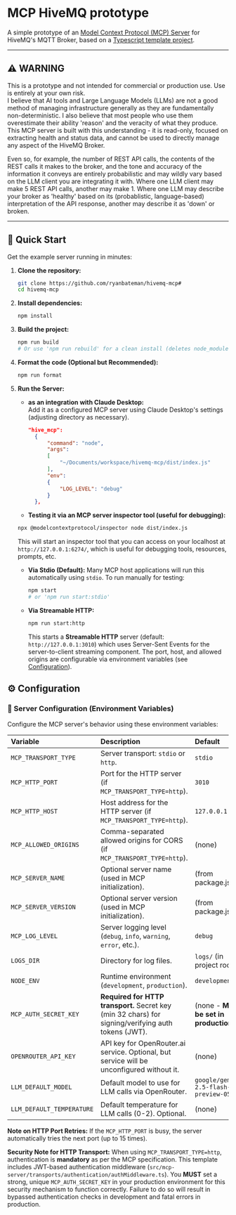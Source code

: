 # MCP HiveMQ prototype

A simple prototype of an [Model Context Protocol (MCP) Server](https://modelcontextprotocol.io/) for HiveMQ's MQTT Broker, based on a [Typescript template project](https://github.com/cyanheads/mcp-ts-template).

***
## ⚠️ WARNING

This is a prototype and not intended for commercial or production use. Use is entirely at your own risk.   
I believe that AI tools and Large Language Models (LLMs) are not a good method of managing infrastructure generally as they are fundamentally non-deterministic. I also believe that most people who use them overestimate their ability 'reason' and the veracity of what they produce.  
This MCP server is built with this understanding - it is read-only, focused on extracting health and status data, and cannot be used to directly manage any aspect of the HiveMQ Broker.  

Even so, for example, the number of REST API calls, the contents of the REST calls it makes to the broker, and the tone and accuracy of the information it conveys are entirely probabilistic and may wildly vary based on the LLM client you are integrating it with. Where one LLM client may make 5 REST API calls, another may make 1. Where one LLM may describe your broker as 'healthy' based on its (probablistic, language-based) interpretation of the API response, another may describe it as 'down' or broken.  
***

## 🏁 Quick Start

Get the example server running in minutes:

1.  **Clone the repository:**

    ```bash
    git clone https://github.com/ryanbateman/hivemq-mcp#
    cd hivemq-mcp
    ```

2.  **Install dependencies:**

    ```bash
    npm install
    ```

3.  **Build the project:**

    ```bash
    npm run build
    # Or use 'npm run rebuild' for a clean install (deletes node_modules, logs, dist)
    ```

4.  **Format the code (Optional but Recommended):**

    ```bash
    npm run format
    ```

5.  **Run the Server:**

    - **as an integration with Claude Desktop:**  
    Add it as a configured MCP server using Claude Desktop's settings (adjusting directory as necessary).
      ```json
      "hive_mcp":
        {
            "command": "node",
            "args":
            [
                "~/Documents/workspace/hivemq-mcp/dist/index.js"
            ],
            "env":
            {
                "LOG_LEVEL": "debug"
            }
        },
      ```
    - **Testing it via an MCP server inspector tool (useful for debugging):**
    ```bash
    npx @modelcontextprotocol/inspector node dist/index.js
    ```
    This will start an inspector tool that you can access on your localhost at `http://127.0.0.1:6274/`, which is useful for debugging tools, resources, prompts, etc. 
    - **Via Stdio (Default):** Many MCP host applications will run this automatically using `stdio`. To run manually for testing:
      ```bash
      npm start
      # or 'npm run start:stdio'
      ```
    - **Via Streamable HTTP:**
      ```bash
      npm run start:http
      ```
      This starts a **Streamable HTTP** server (default: `http://127.0.0.1:3010`) which uses Server-Sent Events for the server-to-client streaming component. The port, host, and allowed origins are configurable via environment variables (see [Configuration](#configuration)).

## ⚙️ Configuration

### 🔩 Server Configuration (Environment Variables)

Configure the MCP server's behavior using these environment variables:

| Variable                  | Description                                                                                         | Default                                 |
| :------------------------ | :-------------------------------------------------------------------------------------------------- | :-------------------------------------- |
| `MCP_TRANSPORT_TYPE`      | Server transport: `stdio` or `http`.                                                                | `stdio`                                 |
| `MCP_HTTP_PORT`           | Port for the HTTP server (if `MCP_TRANSPORT_TYPE=http`).                                            | `3010`                                  |
| `MCP_HTTP_HOST`           | Host address for the HTTP server (if `MCP_TRANSPORT_TYPE=http`).                                    | `127.0.0.1`                             |
| `MCP_ALLOWED_ORIGINS`     | Comma-separated allowed origins for CORS (if `MCP_TRANSPORT_TYPE=http`).                            | (none)                                  |
| `MCP_SERVER_NAME`         | Optional server name (used in MCP initialization).                                                  | (from package.json)                     |
| `MCP_SERVER_VERSION`      | Optional server version (used in MCP initialization).                                               | (from package.json)                     |
| `MCP_LOG_LEVEL`           | Server logging level (`debug`, `info`, `warning`, `error`, etc.).                                   | `debug`                                 |
| `LOGS_DIR`                | Directory for log files.                                                                            | `logs/` (in project root)               |
| `NODE_ENV`                | Runtime environment (`development`, `production`).                                                  | `development`                           |
| `MCP_AUTH_SECRET_KEY`     | **Required for HTTP transport.** Secret key (min 32 chars) for signing/verifying auth tokens (JWT). | (none - **MUST be set in production**)  |
| `OPENROUTER_API_KEY`      | API key for OpenRouter.ai service. Optional, but service will be unconfigured without it.           | (none)                                  |
| `LLM_DEFAULT_MODEL`       | Default model to use for LLM calls via OpenRouter.                                                  | `google/gemini-2.5-flash-preview-05-20` |
| `LLM_DEFAULT_TEMPERATURE` | Default temperature for LLM calls (0-2). Optional.                                                  | (none)                                  |

**Note on HTTP Port Retries:** If the `MCP_HTTP_PORT` is busy, the server automatically tries the next port (up to 15 times).

**Security Note for HTTP Transport:** When using `MCP_TRANSPORT_TYPE=http`, authentication is **mandatory** as per the MCP specification. This template includes JWT-based authentication middleware (`src/mcp-server/transports/authentication/authMiddleware.ts`). You **MUST** set a strong, unique `MCP_AUTH_SECRET_KEY` in your production environment for this security mechanism to function correctly. Failure to do so will result in bypassed authentication checks in development and fatal errors in production.
